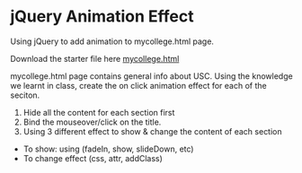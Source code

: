 jQuery Animation Effect
==============
Using jQuery to add animation to mycollege.html page.

Download the starter file here [mycollege.html]()

mycollege.html page contains general info about USC. Using the knowledge we learnt in class, create the on click animation effect for each of the seciton.

1.  Hide all the content for each section first  
1.  Bind the mouseover/click on the title.
1.  Using 3 different effect to show & change the content of each section
  * To show: using (fadeIn, show, slideDown, etc)
  * To change effect (css, attr, addClass)
